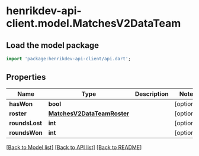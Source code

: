 # henrikdev-api-client.model.MatchesV2DataTeam

## Load the model package
```dart
import 'package:henrikdev-api-client/api.dart';
```

## Properties
Name | Type | Description | Notes
------------ | ------------- | ------------- | -------------
**hasWon** | **bool** |  | [optional] 
**roster** | [**MatchesV2DataTeamRoster**](MatchesV2DataTeamRoster.md) |  | [optional] 
**roundsLost** | **int** |  | [optional] 
**roundsWon** | **int** |  | [optional] 

[[Back to Model list]](../README.md#documentation-for-models) [[Back to API list]](../README.md#documentation-for-api-endpoints) [[Back to README]](../README.md)


